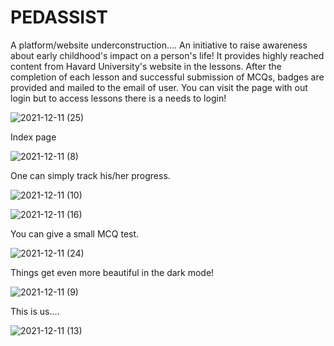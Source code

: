 
# PEDASSIST

A platform/website underconstruction....
An initiative to raise awareness about early childhood's impact on a person's life! 
It provides highly reached content from Havard University's website in the lessons. 
After the completion of each lesson and successful submission of MCQs, badges are provided and mailed to the email of user.
You can visit the page with out login but to access lessons there is a needs to login!

![2021-12-11 (25)](https://user-images.githubusercontent.com/85985334/145680751-5f58e026-e77a-48ba-a7e7-a3a122d54243.png)

Index page

![2021-12-11 (8)](https://user-images.githubusercontent.com/85985334/145680469-9f426abe-ca1f-45e6-be77-54c4fb020b1e.png)

One can simply track his/her progress.

![2021-12-11 (10)](https://user-images.githubusercontent.com/85985334/145680482-855fc922-b62f-456e-9649-bc0620ebca1b.png)

![2021-12-11 (16)](https://user-images.githubusercontent.com/85985334/145680497-7f0876cd-1645-435e-b794-421460a2748d.png)

You can give a small MCQ test.

![2021-12-11 (24)](https://user-images.githubusercontent.com/85985334/145680781-b58e4aed-cc27-4dbd-82d2-b20c08930e0d.png)

Things get even more beautiful in the dark mode!

![2021-12-11 (9)](https://user-images.githubusercontent.com/85985334/145681126-f482da1e-a58a-4393-8807-5f9733fadaae.png)

This is us....

![2021-12-11 (13)](https://user-images.githubusercontent.com/85985334/145681050-69e8f2d2-2122-4608-b189-2df2451fc3a4.png)
